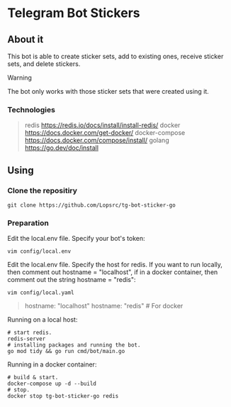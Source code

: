 # Telegram Bot Stickers

## About it
This bot is able to create sticker sets, add to existing ones, receive sticker sets, and delete stickers.
> [!WARNING]
> The bot only works with those sticker sets that were created using it.

### Technologies

>redis https://redis.io/docs/install/install-redis/
>docker https://docs.docker.com/get-docker/
>docker-compose https://docs.docker.com/compose/install/
>golang https://go.dev/doc/install

## Using

### Clone the repositiry
```
git clone https://github.com/Lopsrc/tg-bot-sticker-go
```

### Preparation

Edit the local.env file. Specify your bot's token:
```
vim config/local.env
```

Edit the local.env file. Specify the host for redis. If you want to run locally, then comment out hostname = "localhost", if in a docker container, then comment out the string hostname = "redis":
```
vim config/local.yaml
```
> hostname: "localhost" 
> hostname: "redis"   # For docker

Running on a local host:
```
# start redis.
redis-server
# installing packages and running the bot.
go mod tidy && go run cmd/bot/main.go
```
Running in a docker container:
```
# build & start.
docker-compose up -d --build
# stop.
docker stop tg-bot-sticker-go redis
```
